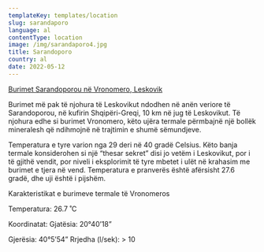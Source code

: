 ```yaml
---
templateKey: templates/location
slug: sarandaporo
language: al
contentType: location
image: /img/sarandaporo4.jpg
title: Sarandoporo
country: al
date: 2022-05-12
---
```

<ins>Burimet Sarandoporou në Vronomero, Leskovik</ins>

Burimet më pak të njohura të Leskovikut ndodhen në anën veriore të Sarandoporou, në kufirin Shqipëri-Greqi, 10 km në jug të Leskovikut. Të njohura edhe si burimet Vronomero, këto ujëra termale përmbajnë një bollëk mineralesh që ndihmojnë në trajtimin e shumë sëmundjeve. 

Temperatura e tyre varion nga 29 deri në 40 gradë Celsius. Këto banja termale konsiderohen si një “thesar sekret” disi jo vetëm i Leskovikut, por i të gjithë vendit, por niveli i eksplorimit të tyre mbetet i ulët në krahasim me burimet e tjera në vend. Temperatura e pranverës është afërsisht 27.6 gradë, dhe uji është i pijshëm.

Karakteristikat e burimeve termale të Vronomeros

Temperatura: 26.7 ˚C

Koordinatat: Gjatësia: 20°40’18”

Gjerësia: 40°5’54” Rrjedha (l/sek): > 10
